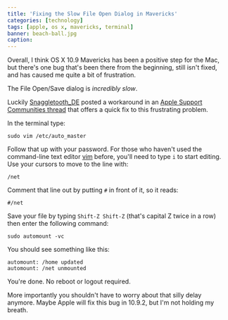 ```yaml
---
title: 'Fixing the Slow File Open Dialog in Mavericks'
categories: [technology]
tags: [apple, os x, mavericks, terminal]
banner: beach-ball.jpg
caption:
---
```


Overall, I think OS X 10.9 Mavericks has been a positive step for the Mac, but there's one bug that's been there from the beginning, still isn't fixed, and has caused me quite a bit of frustration. 

The File Open/Save dialog is *incredibly slow*.

Luckily [Snaggletooth_DE](https://discussions.apple.com/people/Snaggletooth_DE) posted a workaround in an [Apple Support Communities thread](https://discussions.apple.com/thread/5495797?start=30&tstart=0) that offers a quick fix to this frustrating problem.

In the terminal type:

~~~
sudo vim /etc/auto_master
~~~

Follow that up with your password. For those who haven't used the command-line text editor [vim](http://www.vim.org/) before, you'll need to type `i` to start editing. Use your cursors to move to the line with:

~~~
/net
~~~

Comment that line out by putting `#` in front of it, so it reads:

~~~
#/net
~~~

Save your file by typing `Shift-Z Shift-Z` (that's capital Z twice in a row) then enter the following command:

~~~
sudo automount -vc
~~~

You should see something like this:

~~~
automount: /home updated
automount: /net unmounted
~~~

You're done. No reboot or logout required.

More importantly you shouldn't have to worry about that silly delay anymore. Maybe Apple will fix this bug in 10.9.2, but I'm not holding my breath.